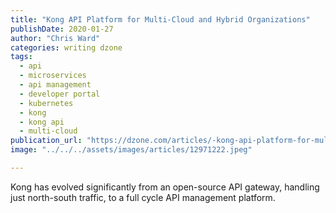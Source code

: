 ```yaml
---
title: "Kong API Platform for Multi-Cloud and Hybrid Organizations"
publishDate: 2020-01-27
author: "Chris Ward"
categories: writing dzone
tags:
  - api
  - microservices
  - api management
  - developer portal
  - kubernetes
  - kong
  - kong api
  - multi-cloud
publication_url: "https://dzone.com/articles/-kong-api-platform-for-multi-cloud-and-hybrid-orga"
image: "../../../assets/images/articles/12971222.jpeg"

---
```

Kong has evolved significantly from an open-source API gateway, handling just north-south traffic, to a full cycle API management platform.

